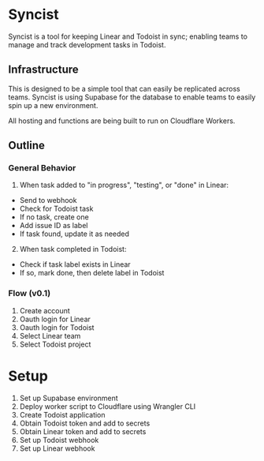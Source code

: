 # Syncist

Syncist is a tool for keeping Linear and Todoist in sync; enabling teams to manage and track development tasks in Todoist.

## Infrastructure

This is designed to be a simple tool that can easily be replicated across teams. Syncist is using Supabase for the database to enable teams to easily spin up a new environment.

All hosting and functions are being built to run on Cloudflare Workers.

## Outline

### General Behavior

1. When task added to "in progress", "testing", or "done" in Linear:

- Send to webhook
- Check for Todoist task
- If no task, create one
- Add issue ID as label
- If task found, update it as needed

2. When task completed in Todoist:

- Check if task label exists in Linear
- If so, mark done, then delete label in Todoist

### Flow (v0.1)

1. Create account
2. Oauth login for Linear
3. Oauth login for Todoist
4. Select Linear team
5. Select Todoist project

# Setup

1. Set up Supabase environment
2. Deploy worker script to Cloudflare using Wrangler CLI
3. Create Todoist application
4. Obtain Todoist token and add to secrets
5. Obtain Linear token and add to secrets
6. Set up Todoist webhook
7. Set up Linear webhook

